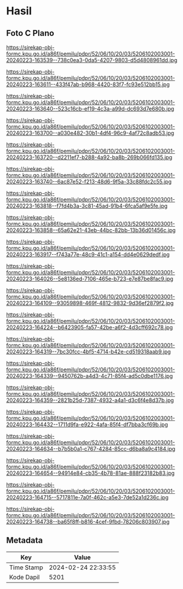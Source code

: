 # Hasil

## Foto C Plano

https://sirekap-obj-formc.kpu.go.id/a86f/pemilu/pdpr/52/06/10/20/03/5206102003001-20240223-163539--738c0ea3-0da5-4207-9803-d5d4808961dd.jpg

https://sirekap-obj-formc.kpu.go.id/a86f/pemilu/pdpr/52/06/10/20/03/5206102003001-20240223-163611--433f47ab-b968-4420-83f7-fc93e512bb15.jpg

https://sirekap-obj-formc.kpu.go.id/a86f/pemilu/pdpr/52/06/10/20/03/5206102003001-20240223-163640--523c16cb-ef19-4c3a-a99d-dc693d7e680b.jpg

https://sirekap-obj-formc.kpu.go.id/a86f/pemilu/pdpr/52/06/10/20/03/5206102003001-20240223-163700--a030e482-30b1-4df4-96c9-4af72c8adb53.jpg

https://sirekap-obj-formc.kpu.go.id/a86f/pemilu/pdpr/52/06/10/20/03/5206102003001-20240223-163720--d2211ef7-b288-4a92-ba8b-269b066fd135.jpg

https://sirekap-obj-formc.kpu.go.id/a86f/pemilu/pdpr/52/06/10/20/03/5206102003001-20240223-163740--6ac87e52-f213-48d6-9f5a-33c88fdc2c55.jpg

https://sirekap-obj-formc.kpu.go.id/a86f/pemilu/pdpr/52/06/10/20/03/5206102003001-20240223-163818--f7fd4b3a-3c81-45ad-91b4-6fca5af9e5fe.jpg

https://sirekap-obj-formc.kpu.go.id/a86f/pemilu/pdpr/52/06/10/20/03/5206102003001-20240223-163858--65a62e21-43eb-44bc-82bb-13b36d01456c.jpg

https://sirekap-obj-formc.kpu.go.id/a86f/pemilu/pdpr/52/06/10/20/03/5206102003001-20240223-163917--f743a77e-48c9-41c1-a154-dd4e0629dedf.jpg

https://sirekap-obj-formc.kpu.go.id/a86f/pemilu/pdpr/52/06/10/20/03/5206102003001-20240223-164026--5e8136ed-7106-465e-b723-e7e87be8fac9.jpg

https://sirekap-obj-formc.kpu.go.id/a86f/pemilu/pdpr/52/06/10/20/03/5206102003001-20240223-164109--93059898-469f-4812-9832-9d36ef2879f2.jpg

https://sirekap-obj-formc.kpu.go.id/a86f/pemilu/pdpr/52/06/10/20/03/5206102003001-20240223-164224--b6423905-fa57-42be-a6f2-4d3cff692c78.jpg

https://sirekap-obj-formc.kpu.go.id/a86f/pemilu/pdpr/52/06/10/20/03/5206102003001-20240223-164319--7bc30fcc-4bf5-4714-b42e-cd519318aab9.jpg

https://sirekap-obj-formc.kpu.go.id/a86f/pemilu/pdpr/52/06/10/20/03/5206102003001-20240223-164339--9450762b-a4d3-4c71-85f4-ad5c0dbe1176.jpg

https://sirekap-obj-formc.kpu.go.id/a86f/pemilu/pdpr/52/06/10/20/03/5206102003001-20240223-164359--2821b25d-7387-4932-a4a1-d3c6f4e8d37b.jpg

https://sirekap-obj-formc.kpu.go.id/a86f/pemilu/pdpr/52/06/10/20/03/5206102003001-20240223-164432--1711d9fa-e922-4afa-85f4-df7bba3cf69b.jpg

https://sirekap-obj-formc.kpu.go.id/a86f/pemilu/pdpr/52/06/10/20/03/5206102003001-20240223-164634--b7b5b0a1-c767-4284-85cc-d6ba8a9c4184.jpg

https://sirekap-obj-formc.kpu.go.id/a86f/pemilu/pdpr/52/06/10/20/03/5206102003001-20240223-164654--94914e84-cb35-4b78-81ae-888f23182b83.jpg

https://sirekap-obj-formc.kpu.go.id/a86f/pemilu/pdpr/52/06/10/20/03/5206102003001-20240223-164715--5717811e-7a0f-462c-a5e3-7de52a1d236c.jpg

https://sirekap-obj-formc.kpu.go.id/a86f/pemilu/pdpr/52/06/10/20/03/5206102003001-20240223-164738--ba65f8ff-b816-4cef-9fbd-78206c803907.jpg


## Metadata

| Key        | Value               |
| ---------- | ------------------- |
| Time Stamp | 2024-02-24 22:33:55 |
| Kode Dapil | 5201                |



